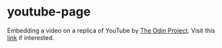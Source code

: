 # youtube-page
Embedding a video on a replica of YouTube by [The Odin Project][1].
Visit this [link][2] if interested.

[1]:http://www.theodinproject.com/courses/html5-and-css3/lessons/embedding-images-and-video
[2]:https://l0rdcafe.github.io/youtube-page

